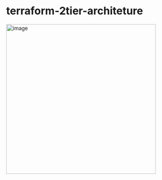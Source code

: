 ﻿# terraform-2tier-architeture
 
 <img width="403" alt="image" src="https://github.com/sunitabachhav2007/terraform-2tier-architeture/assets/121304230/8357e161-d867-4b0e-bdd7-75633ad78b1e">
